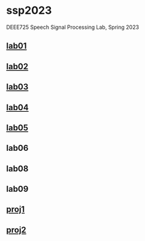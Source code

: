 # ssp2023
DEEE725 Speech Signal Processing Lab, Spring 2023

## [lab01](https://github.com/j2hn-oh/ssp2023/tree/4ca5633ce387afd30229c45d41e5e5981688a611/lab01)

## [lab02](https://github.com/j2hn-oh/ssp2023/tree/66a9217198fb03bebbda6b3b6b29d1123ef76a8e/lab02)

## [lab03](https://github.com/j2hn-oh/ssp2023/tree/66a9217198fb03bebbda6b3b6b29d1123ef76a8e/lab03)

## [lab04](https://github.com/j2hn-oh/ssp2023/tree/66a9217198fb03bebbda6b3b6b29d1123ef76a8e/lab04)

## [lab05](https://github.com/j2hn-oh/ssp2023/tree/66a9217198fb03bebbda6b3b6b29d1123ef76a8e/lab05)

## lab06

## lab08

## lab09

## [proj1](https://github.com/j2hn-oh/ssp2023/tree/66a9217198fb03bebbda6b3b6b29d1123ef76a8e/proj1)

## [proj2](https://github.com/j2hn-oh/ssp2023/tree/aa6e48794e39a2bebdf6d60f6a71e870de2177d3/proj2)
